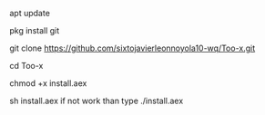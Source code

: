 apt update

pkg install git

git clone https://github.com/sixtojavierleonnoyola10-wq/Too-x.git

cd Too-x

chmod +x install.aex

sh install.aex if not work than type ./install.aex